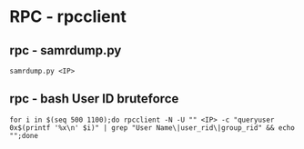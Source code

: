 # RPC - rpcclient


## rpc - samrdump.py
```
samrdump.py <IP>
```

## rpc - bash User ID bruteforce
```
for i in $(seq 500 1100);do rpcclient -N -U "" <IP> -c "queryuser 0x$(printf '%x\n' $i)" | grep "User Name\|user_rid\|group_rid" && echo "";done
```
